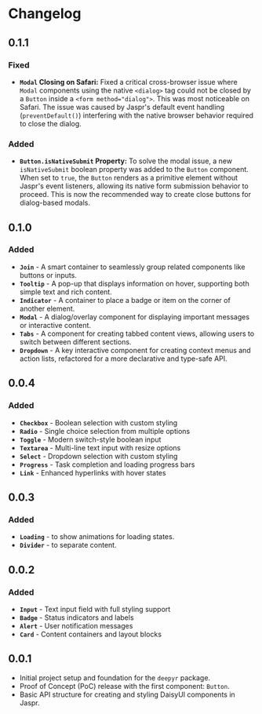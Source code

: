 # Changelog

## 0.1.1

### Fixed

- **`Modal` Closing on Safari:** Fixed a critical cross-browser issue where `Modal` components using the native `<dialog>` tag could not be closed by a `Button` inside a `<form method="dialog">`. This was most noticeable on Safari. The issue was caused by Jaspr's default event handling (`preventDefault()`) interfering with the native browser behavior required to close the dialog.

### Added

- **`Button.isNativeSubmit` Property:** To solve the modal issue, a new `isNativeSubmit` boolean property was added to the `Button` component. When set to `true`, the `Button` renders as a primitive element without Jaspr's event listeners, allowing its native form submission behavior to proceed. This is now the recommended way to create close buttons for dialog-based modals.

## 0.1.0

### Added

- **`Join`** - A smart container to seamlessly group related components like buttons or inputs.
- **`Tooltip`** - A pop-up that displays information on hover, supporting both simple text and rich content.
- **`Indicator`** - A container to place a badge or item on the corner of another element.
- **`Modal`** - A dialog/overlay component for displaying important messages or interactive content.
- **`Tabs`** - A component for creating tabbed content views, allowing users to switch between different sections.
- **`Dropdown`** - A key interactive component for creating context menus and action lists, refactored for a more declarative and type-safe API.

## 0.0.4

### Added

- **`Checkbox`** - Boolean selection with custom styling
- **`Radio`** - Single choice selection from multiple options
- **`Toggle`** - Modern switch-style boolean input
- **`Textarea`** - Multi-line text input with resize options
- **`Select`** - Dropdown selection with custom styling
- **`Progress`** - Task completion and loading progress bars
- **`Link`** - Enhanced hyperlinks with hover states

## 0.0.3

### Added

- **`Loading`** - to show animations for loading states.
- **`Divider`** - to separate content.

## 0.0.2

### Added

- **`Input`** - Text input field with full styling support
- **`Badge`** - Status indicators and labels
- **`Alert`** - User notification messages
- **`Card`** - Content containers and layout blocks

## 0.0.1

- Initial project setup and foundation for the `deepyr` package.
- Proof of Concept (PoC) release with the first component: `Button`.
- Basic API structure for creating and styling DaisyUI components in Jaspr.
